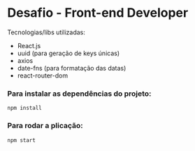 # Desafio - Front-end Developer

Tecnologias/libs utilizadas:

- React.js
- uuid (para geração de keys únicas)
- axios 
- date-fns (para formatação das datas)
- react-router-dom

### Para instalar as dependências do projeto:

```
npm install
```

### Para rodar a plicação:

```
npm start
```